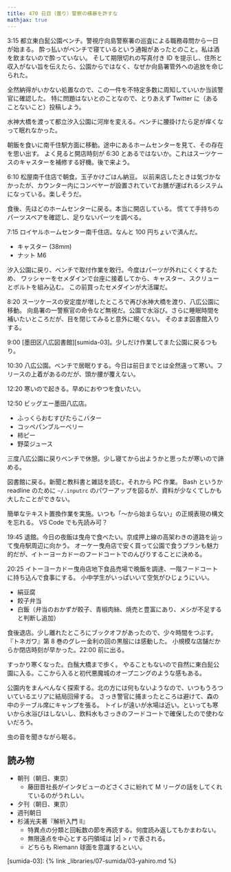 ```yaml
---
title: 470 日目（曇り）警察の横暴を許すな
mathjax: true
---
```


3:15 都立東白髭公園ベンチ。警視庁向島警察署の巡査による職務尋問から一日が始まる。
酔っ払いがベンチで寝ているという通報があったとのこと。私は酒を飲まないので酔っていない。
そして期限切れの写真付き ID を提示し、住所と収入がない旨を伝えたら、公園からではなく、なぜか向島署管外への追放を命じられた。

全然納得がいかない処置なので、この一件を不特定多数に周知していいか当該警官に確認した。
特に問題はないとのことなので、とりあえず Twitter に（あることないこと）投稿しよう。

水神大橋を渡って都立汐入公園に河岸を変える。ベンチに腰掛けたら足が痒くなって眠れなかった。

朝飯を食いに南千住駅方面に移動。途中にあるホームセンターを見て、その存在を思い出す。
よく見ると開店時刻が 6:30 とあるではないか。これはスーツケースのキャスターを補修する好機。後で来よう。

6:10 松屋南千住店で朝食。玉子かけごはん納豆。
以前来店したときは気づかなかったが、カウンター内にコンベヤーが設置されていてお膳が運ばれるシステムになっている。楽しそうだ。

食後、先ほどのホームセンターに戻る。本当に開店している。
慌てて手持ちのパーツスペアを確認し、足りないパーツを調べる。

7:15 ロイヤルホームセンター南千住店。なんと 100 円ちょいで済んだ。

* キャスター (38mm)
* ナット M6

汐入公園に戻り、ベンチで取付作業を敢行。今度はパーツが外れにくくするため、
ワッシャーをセメダインで台座に接着してから、キャスター、スクリューとボルトを組み込む。
この前買ったセメダインが大活躍だ。

8:20 スーツケースの安定度が増したところで再び水神大橋を渡り、八広公園に移動。
向島署の一警察官の命令など無視だ。公園で水浴び。さらに睡眠時間を補いたいところだが、目を閉じてみると意外に眠くない。
そのまま図書館入りする。

9:00 [墨田区八広図書館][sumida-03]。少しだけ作業してまた公園に戻るつもり。

10:30 八広公園。ベンチで居眠りする。今日は前日までとは全然違って寒い。フリースの上着があるのだが、頭か腰が覆えない。

12:20 寒いので起きる。早めにおやつを食いたい。

12:50 ビッグエー墨田八広店。

* ふっくらおむすびたらこバター
* コッペパンブルーベリー
* 柿ピー
* 野菜ジュース

三度八広公園に戻りベンチで休憩。少し寝てから出ようかと思ったが寒いので諦める。

図書館に戻る。新聞と教科書と雑誌を読む。それから PC 作業。
Bash というか readline のために `~/.inputrc` のパワーアップを図るが、資料が少なくてしかも大したことができない。

簡単なテキスト置換作業を実施。いつも「～から始まらない」の正規表現の構文を忘れる。
VS Code でも先読み可？

19:45 退館。今日の夜飯は曳舟で食べたい。京成押上線の高架わきの道路を辿って曳舟駅周辺に向かう。
オーケー曳舟店で安く買って公園で食うプランも魅力的だが、イトーヨーカドーのフードコートでのんびりすることに決める。

20:25 イトーヨーカドー曳舟店地下食品売場で晩飯を調達、一階フードコートに持ち込んで食事にする。
小中学生がいっぱいいて空気がひじょうにいい。

* 絹豆腐
* 餃子弁当
* 白飯（弁当のおかずが餃子、青椒肉絲、焼売と豊富にあり、メシが不足すると判断し追加）

食後退店。少し離れたところにブックオフがあったので、少々時間をつぶす。
『トネガワ』第 8 巻のグレー金利の回の黒服には感動した。
小規模な店舗だからか閉店時刻が早かった。22:00 前に出る。

すっかり寒くなった。白鬚大橋まで歩く。
やることもないので自然に東白髭公園に入る。ここから入ると初代悪魔城のオープニングのような感もある。

公園内をまんべんなく探索する。北の方には何もないようなので、いつもうろついているエリアに結局回帰する。
さっき警官に捕まったところは避けて、森の中のテーブル席にキャンプを張る。
トイレが遠いが水場は近い。といっても寒いから水浴びはしないし、飲料水もさっきのフードコートで確保したので使わないだろう。

虫の音を聞きながら眠る。

## 読み物

* 朝刊（朝日、東京）
  * 藤田晋社長がインタビューのどさくさに紛れて M リーグの話をしてくれているのがうれしい。
* 夕刊（朝日、東京）
* 週刊朝日
* 杉浦光夫著『解析入門 II』
  * 特異点の分類と回転数の節を再読する。何度読み返してもかまわない。
  * 無限遠点を中心とする円領域は ${\lvert z \rvert > r}$ で表される。
  * どちらも Riemann 球面を意識するといい。

[sumida-03]: {% link _libraries/07-sumida/03-yahiro.md %}
